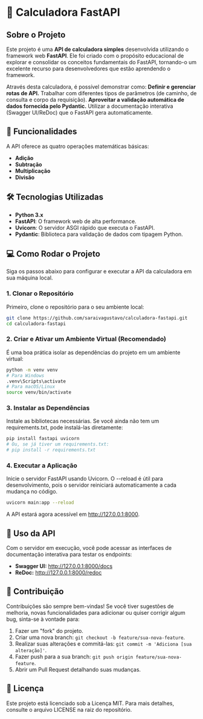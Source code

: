 # 🧮 Calculadora FastAPI

## Sobre o Projeto

Este projeto é uma **API de calculadora simples** desenvolvida
utilizando o framework web **FastAPI**. Ele foi criado com o propósito
educacional de explorar e consolidar os conceitos fundamentais do
FastAPI, tornando-o um excelente recurso para desenvolvedores que estão
aprendendo o framework.

Através desta calculadora, é possível demonstrar como: **Definir e
gerenciar rotas de API.** Trabalhar com diferentes tipos de parâmetros
(de caminho, de consulta e corpo da requisição). **Aproveitar a
validação automática de dados fornecida pelo Pydantic.** Utilizar a
documentação interativa (Swagger UI/ReDoc) que o FastAPI gera
automaticamente.

## 🚀 Funcionalidades

A API oferece as quatro operações matemáticas básicas:

-   **Adição**
-   **Subtração**
-   **Multiplicação**
-   **Divisão**

## 🛠️ Tecnologias Utilizadas

-   **Python 3.x**
-   **FastAPI**: O framework web de alta performance.
-   **Uvicorn**: O servidor ASGI rápido que executa o FastAPI.
-   **Pydantic**: Biblioteca para validação de dados com tipagem Python.

## 💻 Como Rodar o Projeto

Siga os passos abaixo para configurar e executar a API da calculadora em
sua máquina local.

### 1. Clonar o Repositório

Primeiro, clone o repositório para o seu ambiente local:

``` bash
git clone https://github.com/saraivagustavo/calculadora-fastapi.git
cd calculadora-fastapi
```

### 2. Criar e Ativar um Ambiente Virtual (Recomendado)

É uma boa prática isolar as dependências do projeto em um ambiente
virtual:

``` bash
python -m venv venv
# Para Windows
.venv\Scripts\activate
# Para macOS/Linux
source venv/bin/activate
```

### 3. Instalar as Dependências

Instale as bibliotecas necessárias. Se você ainda não tem um
requirements.txt, pode instalá-las diretamente:

``` bash
pip install fastapi uvicorn
# Ou, se já tiver um requirements.txt:
# pip install -r requirements.txt
```

### 4. Executar a Aplicação

Inicie o servidor FastAPI usando Uvicorn. O --reload é útil para
desenvolvimento, pois o servidor reiniciará automaticamente a cada
mudança no código.

``` bash
uvicorn main:app --reload
```

A API estará agora acessível em http://127.0.0.1:8000.

## 🔬 Uso da API

Com o servidor em execução, você pode acessar as interfaces de
documentação interativa para testar os endpoints:

-   **Swagger UI:** http://127.0.0.1:8000/docs
-   **ReDoc:** http://127.0.0.1:8000/redoc

## 🤝 Contribuição

Contribuições são sempre bem-vindas! Se você tiver sugestões de
melhoria, novas funcionalidades para adicionar ou quiser corrigir algum
bug, sinta-se à vontade para:

1.  Fazer um "fork" do projeto.
2.  Criar uma nova branch: `git checkout -b feature/sua-nova-feature`.
3.  Realizar suas alterações e commitá-las:
    `git commit -m 'Adiciona [sua alteração]'`.
4.  Fazer push para a sua branch:
    `git push origin feature/sua-nova-feature`.
5.  Abrir um Pull Request detalhando suas mudanças.

## 📄 Licença

Este projeto está licenciado sob a Licença MIT. Para mais detalhes,
consulte o arquivo LICENSE na raiz do repositório.
